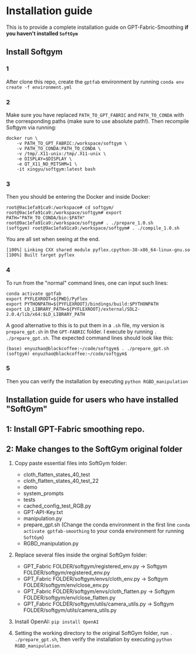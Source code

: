 # Installation guide
This is to provide a complete installation guide on GPT-Fabric-Smoothing **if you haven't installed `SoftGym`**
## Install Softgym
### 1
After clone this repo, create the `gptfab` environment by running `conda env create -f environment.yml`

### 2

Make sure you have replaced `PATH_TO_GPT_FABRIC` and `PATH_TO_CONDA` with the corresponding paths (make sure to use absolute path!).
Then recompile Softgym via running:
```
docker run \
    -v PATH_TO_GPT_FABRIC:/workspace/softgym \
    -v PATH_TO_CONDA:PATH_TO_CONDA \
    -v /tmp/.X11-unix:/tmp/.X11-unix \
    -e DISPLAY=$DISPLAY \
    -e QT_X11_NO_MITSHM=1 \
    -it xingyu/softgym:latest bash
```



### 3
Then you should be entering the Docker and inside Docker:
```
root@9ac1efa91ca9:/workspace# cd softgym/
root@9ac1efa91ca9:/workspace/softgym# export PATH="PATH_TO_CONDA/bin:$PATH"
root@9ac1efa91ca9:/workspace/softgym# . ./prepare_1.0.sh 
(softgym) root@9ac1efa91ca9:/workspace/softgym# . ./compile_1.0.sh
```

You are all set when seeing at the end.
```
[100%] Linking CXX shared module pyflex.cpython-38-x86_64-linux-gnu.so
[100%] Built target pyflex
```

### 4
To run from the "normal" command lines, one can input such lines:
```
conda activate gptfab
export PYFLEXROOT=${PWD}/PyFlex
export PYTHONPATH=${PYFLEXROOT}/bindings/build:$PYTHONPATH
export LD_LIBRARY_PATH=${PYFLEXROOT}/external/SDL2-2.0.4/lib/x64:$LD_LIBRARY_PATH
```

A good alternative to this is to put them in a `.sh` file, my version is `prepare_gpt.sh` in the `GPT-FABRIC` folder. I execute by running `. ./prepare_gpt.sh`. The expected command lines should look like this:
```
(base) enyuzhao@blackcoffee:~/code/softgym$ . ./prepare_gpt.sh
(softgym) enyuzhao@blackcoffee:~/code/softgym$
```

### 5 
Then you can verify the installation by executing `python RGBD_manipulation`



## Installation guide for users who **have installed "SoftGym"**

## 1: Install GPT-Fabric smoothing repo.
## 2: Make changes to the SoftGym original folder
1. Copy paste essential files into SoftGym folder:
    - cloth_flatten_states_40_test
    - cloth_flatten_states_40_test_22
    - demo
    - system_prompts
    - tests
    - cached_config_test_RGB.py
    - GPT-API-Key.txt
    - manipulation.py
    - prepare_gpt.sh (Change the conda environment in the first line `conda activate gptfab-smoothing` to your conda environment for running `SoftGym`)
    - RGBD_manipulation.py

2. Replace several files inside the orginal SoftGym folder:
    - GPT_Fabric FOLDER/softgym/registered_env.py -> Softgym FOLDER/softgym/registered_env.py
    - GPT_Fabric FOLDER/softgym/envs/cloth_env.py -> Softgym FOLDER/softgym/env/close_env.py
    - GPT_Fabric FOLDER/softgym/envs/cloth_flatten.py -> Softgym FOLDER/softgym/env/close_flatten.py
    - GPT_Fabric FOLDER/softgym/utils/camera_utils.py -> Softgym FOLDER/softgym/utils/camera_utils.py

3. Install OpenAI: `pip install OpenAI` 
4. Setting the working directory to the original SoftGym folder, run `. ./prepare_gpt.sh`, then verify the installation by executing `python RGBD_manipulation`.
